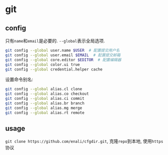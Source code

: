 # git

## config

只有`name`和`email`是必要的. `--global`表示全局选项.

```sh
git config --global user.name $USER  # 配置提交用户名
git config --global user.email $EMAIL  # 配置提交邮箱
git config --global core.editor $EDITOR  # 配置编辑器
git config --global color.ui true
git config --global credential.helper cache
```

设置命令别名:
```sh
git config --global alias.cl clone
git config --global alias.co checkout
git config --global alias.ci commit
git config --global alias.br branch
git config --global alias.mg merge
git config --global alias.rt remote
```

## usage

`git clone https://github.com/enali/cfgdir.git`, 克隆`repo`到本地, 使用`https`协议

